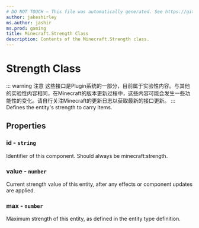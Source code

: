 ```yaml
---
# DO NOT TOUCH — This file was automatically generated. See https://github.com/Mojang/MinecraftScriptingApiDocsGenerator to modify descriptions, examples, etc.
author: jakeshirley
ms.author: jashir
ms.prod: gaming
title: Minecraft.Strength Class
description: Contents of the Minecraft.Strength class.
---
```

# Strength Class
::: warning 注意
这些接口是Plugin系统的一部分，目前属于实验性内容。与其他的实验性内容相同，在Minecraft的版本更新过程中，这些内容可能会发生一些功能性的变化。请自行关注Minecraft的更新日志以获取最新的接口更新。
:::
Defines the entity's strength to carry items.

## Properties
### **id** - `string`
Identifier of this component. Should always be minecraft:strength.


### **value** - `number`
Current strength value of this entity, after any effects or component updates are applied.


### **max** - `number`
Maximum strength of this entity, as defined in the entity type definition.



